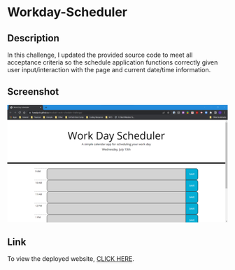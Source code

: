 # Workday-Scheduler

## Description

In this challenge, I updated the provided source code to meet all acceptance criteria so the schedule application functions correctly given user input/interaction with the page and current date/time information.

## Screenshot

![Screenshot of the deployed web application](./assets/images/module5_webpage_screenshot.png)

## Link

To view the deployed website, [CLICK HERE](https://hawkjosh.github.io/Workday-Scheduler/).
